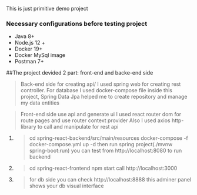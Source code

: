 This is just primitive demo project

### Necessary configurations before testing project
 * Java 8+
 * Node.js 12 +
 * Docker 19+
 * Docker MySql image
 * Postman 7+


##The project devided 2 part: front-end and backe-end side

>Back-end side for creating api/
>I used spring web for creating rest controller.
>For database I used docker-compose file inside this project, Spring Data Jpa helped me to create repository and manage my data entities

>Front-end side use api and generate ui
>I used react router dom for route pages and use router context provider
>Also I used axios http-library to call and manipulate for rest api

1. > cd spring-react-backend/src/main/resources
   >docker-compose -f docker-compose.yml up -d
   >then run spring project(./mvnw spring-boot:run)
   >you can test from http://localhost:8080 to run backend 


2. > cd spring-react-frontend 
   >npm start
   >call http://localhost:3000


3. >for db side you can check http://localhost:8888
   >this adminer panel shows your db visual interface